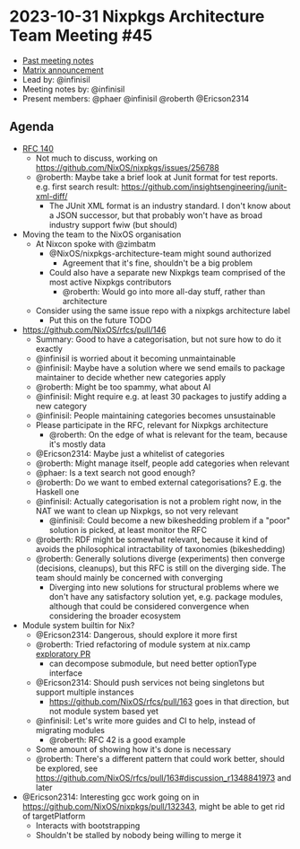 # 2023-10-31 Nixpkgs Architecture Team Meeting #45
- [Past meeting notes](https://github.com/nixpkgs-architecture/meetings)
- [Matrix announcement](https://matrix.to/#/!djTaTBQyWEPRQxrPTb:nixos.org/$QeivE94Ih-uEFpO5YnYeQj0mRLvbe2ROIQhIySW0bZA?via=nixos.org&via=matrix.org&via=nixos.dev)
- Lead by: @infinisil
- Meeting notes by: @infinisil
- Present members: @phaer @infinisil @roberth @Ericson2314

## Agenda

- [RFC 140](https://github.com/NixOS/rfcs/pull/140)
  - Not much to discuss, working on https://github.com/NixOS/nixpkgs/issues/256788
  - @roberth: Maybe take a brief look at Junit format for test reports. e.g. first search result: https://github.com/insightsengineering/junit-xml-diff/
    - The JUnit XML format is an industry standard. I don't know about a JSON successor, but that probably won't have as broad industry support fwiw (but should)
- Moving the team to the NixOS organisation
  - At Nixcon spoke with @zimbatm
    - @NixOS/nixpkgs-architecture-team might sound authorized
      - Agreement that it's fine, shouldn't be a big problem
    - Could also have a separate new Nixpkgs team comprised of the most active Nixpkgs contributors
      - @roberth: Would go into more all-day stuff, rather than architecture
  - Consider using the same issue repo with a nixpkgs architecture label
    - Put this on the future TODO
- https://github.com/NixOS/rfcs/pull/146
  - Summary: Good to have a categorisation, but not sure how to do it exactly
  - @infinisil is worried about it becoming unmaintainable
  - @infinisil: Maybe have a solution where we send emails to package maintainer to decide whether new categories apply
  - @roberth: Might be too spammy, what about AI
  - @infinisil: Might require e.g. at least 30 packages to justify adding a new category
  - @infinisil: People maintaining categories becomes unsustainable
  - Please participate in the RFC, relevant for Nixpkgs architecture
    - @roberth: On the edge of what is relevant for the team, because it's mostly data
  - @Ericson2314: Maybe just a whitelist of categories
  - @roberth: Might manage itself, people add categories when relevant
  - @phaer: Is a text search not good enough?
  - @roberth: Do we want to embed external categorisations? E.g. the Haskell one
  - @infinisil: Actually categorisation is not a problem right now, in the NAT we want to clean up Nixpkgs, so not very relevant
    - @infinisil: Could become a new bikeshedding problem if a "poor" solution is picked, at least monitor the RFC
  - @roberth: RDF might be somewhat relevant, because it kind of avoids the philosophical intractability of taxonomies (bikeshedding)
  - @roberth: Generally solutions diverge (experiments) then converge (decisions, cleanups), but this RFC is still on the diverging side. The team should mainly be concerned with converging
    - Diverging into new solutions for structural problems where we don't have any satisfactory solution yet, e.g. package modules, although that could be considered convergence when considering the broader ecosystem
- Module system builtin for Nix?
  - @Ericson2314: Dangerous, should explore it more first
  - @roberth: Tried refactoring of module system at nix.camp [exploratory PR](https://github.com/NixOS/nixpkgs/pull/257511)
    - can decompose submodule, but need better optionType interface
  - @Ericson2314: Should push services not being singletons but support multiple instances
    - https://github.com/NixOS/rfcs/pull/163 goes in that direction, but not module system based yet
  - @infinisil: Let's write more guides and CI to help, instead of migrating modules
    - @roberth: RFC 42 is a good example
  - Some amount of showing how it's done is necessary
  - @roberth: There's a different pattern that could work better, should be explored, see https://github.com/NixOS/rfcs/pull/163#discussion_r1348841973 and later
- @Ericson2314: Interesting gcc work going on in https://github.com/NixOS/nixpkgs/pull/132343, might be able to get rid of targetPlatform
  - Interacts with bootstrapping
  - Shouldn't be stalled by nobody being willing to merge it
